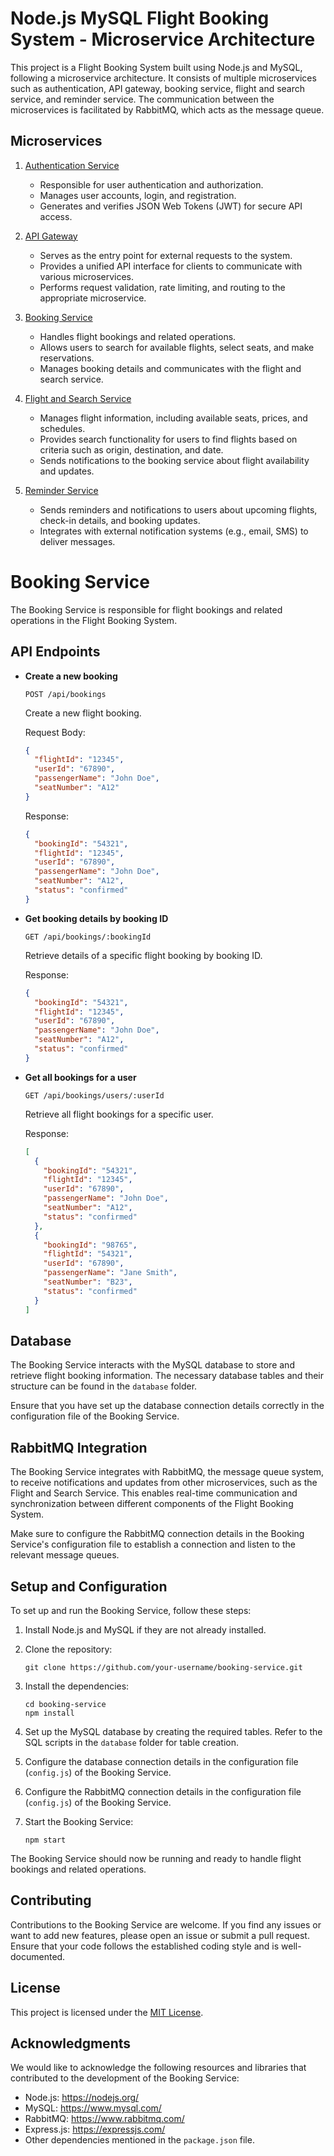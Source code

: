 # Node.js MySQL Flight Booking System - Microservice Architecture

This project is a Flight Booking System built using Node.js and MySQL, following a microservice architecture. It consists of multiple microservices such as authentication, API gateway, booking service, flight and search service, and reminder service. The communication between the microservices is facilitated by RabbitMQ, which acts as the message queue.

## Microservices

1. [Authentication Service](https://github.com/Pratik-Sarkate/Authentication-Service1)

   - Responsible for user authentication and authorization.
   - Manages user accounts, login, and registration.
   - Generates and verifies JSON Web Tokens (JWT) for secure API access.

2. [API Gateway](https://github.com/Pratik-Sarkate/API-Gateway1)

   - Serves as the entry point for external requests to the system.
   - Provides a unified API interface for clients to communicate with various microservices.
   - Performs request validation, rate limiting, and routing to the appropriate microservice.

3. [Booking Service](https://github.com/Pratik-Sarkate/Booking-Service1)

   - Handles flight bookings and related operations.
   - Allows users to search for available flights, select seats, and make reservations.
   - Manages booking details and communicates with the flight and search service.

4. [Flight and Search Service](https://github.com/Pratik-Sarkate/Flight-Search-Service1)

   - Manages flight information, including available seats, prices, and schedules.
   - Provides search functionality for users to find flights based on criteria such as origin, destination, and date.
   - Sends notifications to the booking service about flight availability and updates.

5. [Reminder Service](https://github.com/Pratik-Sarkate/Reminder-Service1)

   - Sends reminders and notifications to users about upcoming flights, check-in details, and booking updates.
   - Integrates with external notification systems (e.g., email, SMS) to deliver messages.

# Booking Service

The Booking Service is responsible for flight bookings and related operations in the Flight Booking System.

## API Endpoints

- **Create a new booking**

  ```
  POST /api/bookings
  ```

  Create a new flight booking.

  Request Body:

  ```json
  {
    "flightId": "12345",
    "userId": "67890",
    "passengerName": "John Doe",
    "seatNumber": "A12"
  }
  ```

  Response:

  ```json
  {
    "bookingId": "54321",
    "flightId": "12345",
    "userId": "67890",
    "passengerName": "John Doe",
    "seatNumber": "A12",
    "status": "confirmed"
  }
  ```

- **Get booking details by booking ID**

  ```
  GET /api/bookings/:bookingId
  ```

  Retrieve details of a specific flight booking by booking ID.

  Response:

  ```json
  {
    "bookingId": "54321",
    "flightId": "12345",
    "userId": "67890",
    "passengerName": "John Doe",
    "seatNumber": "A12",
    "status": "confirmed"
  }
  ```

- **Get all bookings for a user**

  ```
  GET /api/bookings/users/:userId
  ```

  Retrieve all flight bookings for a specific user.

  Response:

  ```json
  [
    {
      "bookingId": "54321",
      "flightId": "12345",
      "userId": "67890",
      "passengerName": "John Doe",
      "seatNumber": "A12",
      "status": "confirmed"
    },
    {
      "bookingId": "98765",
      "flightId": "54321",
      "userId": "67890",
      "passengerName": "Jane Smith",
      "seatNumber": "B23",
      "status": "confirmed"
    }
  ]
  ```

## Database

The Booking Service interacts with the MySQL database to store and retrieve flight booking information. The necessary database tables and their structure can be found in the `database` folder.

Ensure that you have set up the database connection details correctly in the configuration file of the Booking Service.

## RabbitMQ Integration

The Booking Service integrates with RabbitMQ, the message queue system, to receive notifications and updates from other microservices, such as the Flight and Search Service. This enables real-time communication and synchronization between different components of the Flight Booking System.

Make sure to configure the RabbitMQ connection details in the Booking Service's configuration file to establish a connection and listen to the relevant message queues.

## Setup and Configuration

To set up and run the Booking Service, follow these steps:

1. Install Node.js and MySQL if they are not already installed.

2. Clone the repository:

   ```
   git clone https://github.com/your-username/booking-service.git
   ```

3. Install the dependencies:

   ```
   cd booking-service
   npm install
   ```

4. Set up the MySQL database by creating the required tables. Refer to the SQL scripts in the `database` folder for table creation.

5. Configure the database connection details in the configuration file (`config.js`) of the Booking Service.

6. Configure the RabbitMQ connection details in the configuration file (`config.js`) of the Booking Service.

7. Start the Booking Service:

   ```
   npm start
   ```

The Booking Service should now be running and ready to handle flight bookings and related operations.

## Contributing

Contributions to the Booking Service are welcome. If you find any issues or want to add new features, please open an issue or submit a pull request. Ensure that your code follows the established coding style and is well-documented.

## License

This project is licensed under the [MIT License](LICENSE).

## Acknowledgments

We would like to acknowledge the following resources and libraries that contributed to the development of the Booking Service:

- Node.js: https://nodejs.org/
- MySQL: https://www.mysql.com/
- RabbitMQ: https://www.rabbitmq.com/
- Express.js: https://expressjs.com/
- Other dependencies mentioned in the `package.json` file.
